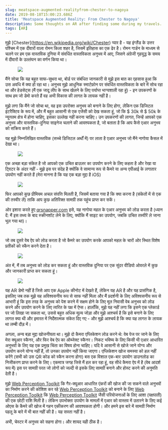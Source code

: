 ```yaml
---
slug: meatspace-augmented-realityfrom-chester-to-nagoya
date: 2019-08-18T15:00:23.686Z
title: 'Meatspace Augmented Reality: From Chester to Nagoya'
description: Some thoughts on AR after finding some during my travels. TL;DR - cheaper content creation and better discovery tools are needed.
tags: [AR]
---
```


मुझे [Chester](<a href="https://en.wikipedia.org/wiki/Chester">https://en.wikipedia.org/wiki/Chester</a>) प्यार है - यह इंग्लैंड के उत्तर पश्चिम में एक दीवारों वाला रोमन किला शहर है, जिसमें इतिहास का एक ढेर है। रोमन गार्डन के माध्यम से चलने पर हम एक वास्तविक दुनिया में संवर्धित वास्तविकता अनुभव में आए, जिसने अंग्रेजी गृहयुद्ध के समय में दीवारों के उल्लंघन का वर्णन किया था।

<figure><img src="/images/2019-08-18-meatspace-augmented-realityfrom-chester-to-nagoya-0.jpeg"></figure>

मैंने सोचा कि यह बहुत साफ-सुथरा था, बोर्ड पर संबंधित जानकारी से मुझे इस बात का एहसास हुआ कि उस अवधि में क्या हो रहा था। अनुभव मुझे आधुनिक स्मार्टफ़ोन पर संवर्धित वास्तविकता के बारे में सोच रहा था और हेडसेट्स (मैं एक जादू लीप के साथ खेलने के लिए पर्याप्त भाग्यशाली रहा हूं) - इन उपकरणों के साथ हम जो डेमो करते हैं वह अभी विकास की लागत के लायक नहीं है।

मुझे लगा कि मैंने जो सोचा था, वह इस उपरोक्त अनुभव को बनाने के लिए होगा, लेकिन एक डिजिटल इंटरैक्टिव के रूप में, और मैं बहुत आसानी से एक एजेंसी को देख सकता हूं, जो कि $ 30k से $ 50k के न्यूनतम क्षेत्र में होना चाहिए, इसका उल्लेख नहीं करना चाहिए। उन उपकरणों की लागत, जिन्हें आपको एक अनुभव और वास्तविक-दुनिया साइनेज चलाने की आवश्यकता है, जो बताता है कि आप कैसे एआर अनुभव को सक्रिय करते हैं।

यह मुझे निम्नलिखित वास्तविक (सच्चे डिजिटल अर्थों में) पर लाता है एआर अनुभव जो मैंने नागोया कैसल में देखा था।

<figure><img src="/images/2019-08-18-meatspace-augmented-realityfrom-chester-to-nagoya-1.jpeg"></figure>

एक अच्छा बड़ा संकेत है जो आपको एक उचित ब्राउज़र का उपयोग करने के लिए कहता है और रेखा या ट्विटर के अंदर नहीं - मुझे इस पर संदेह है क्योंकि वे सामान्य रूप से कैमरे या अन्य एपीआई के लगातार उपयोग नहीं करते हैं (मेरा मानना है कि यह एक बड़ा मुद्दा है iOS)

<figure><img src="/images/2019-08-18-meatspace-augmented-realityfrom-chester-to-nagoya-2.jpeg"></figure>

फिर आपको कुछ प्रीमियम अचल संपत्ति मिलती है, जिसमें बताया गया है कि क्या करना है (संकेतों में से एक की तस्वीर लें) ताकि आप कुछ अतिरिक्त सामग्री तक पहुंच प्राप्त कर सकें।

ओर इशारा करते हुए [qrsnapper.com](https://qrsnapper.com) इसे, यह नागोया महल के एआर अनुभव को लोड करता है (ध्यान दें: मैं इस तथ्य के बाद स्क्रीनशॉट लेने के लिए, क्योंकि मैं साइट का उपयोग, जबकि उचित तस्वीरें ले जाना भूल गया था)।

<figure><img src="/images/2019-08-18-meatspace-augmented-realityfrom-chester-to-nagoya-5.jpeg"></figure>

जो तब दूसरे वेब ऐप को लोड करता है जो कैमरे का उपयोग करके आपको महल के चारों ओर स्थित विशेष प्रतीकों को स्कैन करने देता है।

<figure><img src="/images/2019-08-18-meatspace-augmented-realityfrom-chester-to-nagoya-3.jpeg"></figure>

अंत में, मैं तब अनुभव को लोड कर सकता हूं और वास्तविक दुनिया पर एक सुंदर वीडियो ओवरले में कुछ और जानकारी प्राप्त कर सकता हूं।

<figure><img src="/images/2019-08-18-meatspace-augmented-realityfrom-chester-to-nagoya-4.jpeg"></figure>

यह AR डेमो नहीं है जिसे आप एक Apple कीनोट में देखते हैं, लेकिन यह AR है और यह प्रासंगिक है, इसलिए जब तक मुझे यह अविश्वसनीय रूप से साफ नहीं मिला और मैं प्रदर्शनी के लिए अविश्वसनीय रूप से आभारी हूं कि इस तरह के अनुभव को पेश करने में सक्षम होने के लिए मूल निवासी वेब अनुभव को लोड करने और उपयोग करने के लिए त्वरित के पक्ष में ऐप्स। हालाँकि, मुझे यह नहीं लगा कि इसने एक प्लेकार्ड पर जो लिखा जा सकता था, उससे बहुत अधिक मूल्य जोड़ा और मुझे आश्चर्य है कि इसे बनाने के लिए लागत क्या थी और इमारत में निर्देशात्मक संकेत दिए गए - और मुझे आश्चर्य है कि क्या यह लागत के लायक था लम्बी दौड़ में।

अगला, अन्य बड़ा मुद्दा खोजनीयता था। मुझे दो कैमरा एप्लिकेशन लोड करने थे: वेब पेज पर जाने के लिए मेरा क्यूआर स्कैनर, और फिर वेब ऐप का ऑब्जेक्ट स्कैनर। निकट भविष्य के लिए किसी भी एआर आधारित अनुभवों के लिए यह एक प्रमुख चिंता का विषय होना चाहिए। यदि वे आसानी से खोजे जाने योग्य और उपयोग करने योग्य नहीं हैं, तो उनका उपयोग नहीं किया जाएगा। एप्लिकेशन खोज समस्या को हल नहीं करेंगे (सभी को उस QR कोड को स्कैन करना होगा) बस एक विशाल एक-बार उपयोग डाउनलोड का निजीकरण प्राप्त करने के लिए। एकमात्र जगह जिसे मैं हल कर रहा हूं, वह सीधे कैमरा ऐप में है (वेब आदर्श रूप में) इस पर सामग्री परत जो लोगों को जल्दी से इसके लिए सामग्री बनाने और होस्ट करने की अनुमति देती है।

मुझे [Web Perception Toolkit](https://perceptiontoolkit.dev/getting-started/) कि गैर-क्यूआर आधारित एंकरों की खोज की जा सकने वाले अनुभवों का निर्माण करने की कोशिश कर रहे [Web Perception Toolkit](https://perceptiontoolkit.dev/getting-started/) को बनाने के लिए [Web Perception Toolkit](https://perceptiontoolkit.dev/getting-started/) कि [Web Perception Toolkit](https://perceptiontoolkit.dev/getting-started/) जैसी परियोजनाओं के लिए आशा (पक्षपाती) की एक छोटी राशि मिली है। लेकिन उपभोक्ता उपयोग के मामलों में एआर को वास्तव में उतारने के लिए कई ओएस के कैमरे की खोज में गहन एकीकरण की आवश्यकता होगी। और हमने इस बारे में सामग्री निर्माण पहलू के बारे में भी बात नहीं की है। यह सस्ता नहीं है।

अभी, चेस्टर में अनुभव को सहना होगा। और शायद यही ठीक है।
